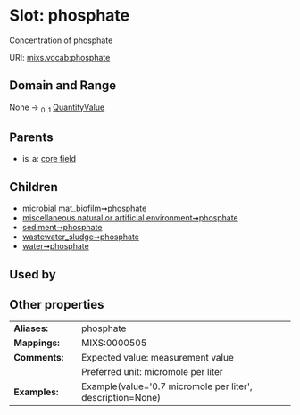 
# Slot: phosphate


Concentration of phosphate

URI: [mixs.vocab:phosphate](https://w3id.org/mixs/vocab/phosphate)


## Domain and Range

None &#8594;  <sub>0..1</sub> [QuantityValue](QuantityValue.md)

## Parents

 *  is_a: [core field](core_field.md)

## Children

 *  [microbial mat_biofilm➞phosphate](microbial_mat_biofilm_phosphate.md)
 *  [miscellaneous natural or artificial environment➞phosphate](miscellaneous_natural_or_artificial_environment_phosphate.md)
 *  [sediment➞phosphate](sediment_phosphate.md)
 *  [wastewater_sludge➞phosphate](wastewater_sludge_phosphate.md)
 *  [water➞phosphate](water_phosphate.md)

## Used by


## Other properties

|  |  |  |
| --- | --- | --- |
| **Aliases:** | | phosphate |
| **Mappings:** | | MIXS:0000505 |
| **Comments:** | | Expected value: measurement value |
|  | | Preferred unit: micromole per liter |
| **Examples:** | | Example(value='0.7 micromole per liter', description=None) |

